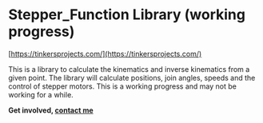 # Stepper_Function Library (working progress)
[https://tinkersprojects.com/](https://tinkersprojects.com/)

This is a library to calculate the kinematics and inverse kinematics from a given point. The library will calculate positions, join angles, speeds and the control of stepper motors. This is a working progress and may not be working for a while.

**Get involved, [contact me](https://tinkersprojects.com/contact-me/)**
